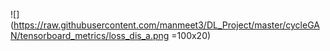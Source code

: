 ![](https://raw.githubusercontent.com/manmeet3/DL_Project/master/cycleGAN/tensorboard_metrics/loss_dis_a.png =100x20)
